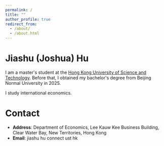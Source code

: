 ```yaml
---
permalink: /
title: ""
author_profile: true
redirect_from: 
  - /about/
  - /about.html
---
```

# Jiashu (Joshua) Hu

I am a master's student at the [Hong Kong University of Science and Technology](https://hkust.edu.hk/). Before that, I obtained my bachelor's degree from Beijing Normal University in 2025.

I study international economics.

# Contact

- **Address**: Department of Economics, Lee Kauw Kee Business Building, Clear Water Bay, New Territories, Hong Kong
- **Email**: jiashu hu connect ust hk



